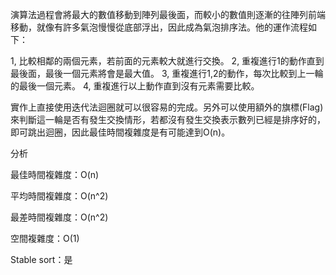 演算法過程會將最大的數值移動到陣列最後面，而較小的數值則逐漸的往陣列前端移動，就像有許多氣泡慢慢從底部浮出，因此成為氣泡排序法。他的運作流程如下：

1, 比較相鄰的兩個元素，若前面的元素較大就進行交換。
2, 重複進行1的動作直到最後面，最後一個元素將會是最大值。
3, 重複進行1,2的動作，每次比較到上一輪的最後一個元素。
4, 重複進行以上動作直到沒有元素需要比較。

實作上直接使用迭代法迴圈就可以很容易的完成。另外可以使用額外的旗標(Flag)來判斷這一輪是否有發生交換情形，若都沒有發生交換表示數列已經是排序好的，即可跳出迴圈，因此最佳時間複雜度是有可能達到O(n)。

分析

最佳時間複雜度：O(n)

平均時間複雜度：O(n^2)

最差時間複雜度：O(n^2)

空間複雜度：O(1)

Stable sort：是
